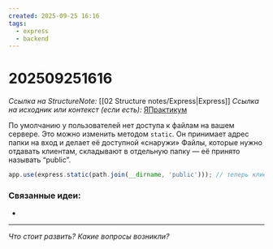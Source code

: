```yaml
---
created: 2025-09-25 16:16
tags:
  - express
  - backend
---
```

# 202509251616
*Ссылка на StructureNote:* [[02 Structure notes/Express|Express]]
*Ссылка на исходник или контекст (если есть):* [ЯПрактикум](https://practicum.yandex.ru/learn/backend-nodejs/courses/16b47298-e20d-4fde-9619-1ab305039a00/sprints/564238/topics/1839b729-54bc-4e2b-92a4-271a0d268cb8/lessons/e0ecf915-0eb2-4a80-af75-3839f6f95937/)

По умолчанию у пользователей нет доступа к файлам на вашем сервере. Это можно изменить методом `static`. Он принимает адрес папки на вход и делает её доступной «снаружи» Файлы, которые нужно отдавать клиентам, складывают в отдельную папку — её принято называть “public”.
```ts
app.use(express.static(path.join(__dirname, 'public'))); // теперь клиент имеет доступ только к публичным файлам
```
### Связанные идеи:
* 
---

*Что стоит развить? Какие вопросы возникли?*